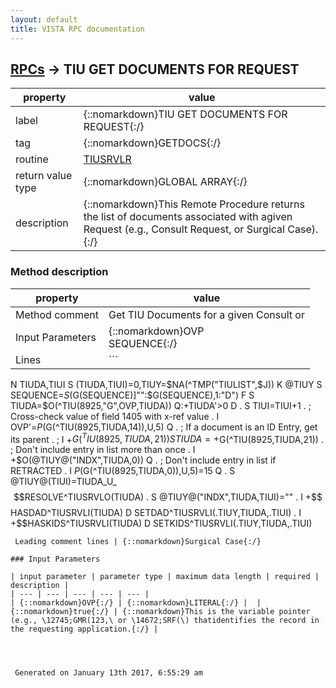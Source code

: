 ```yaml
---
layout: default
title: VISTA RPC documentation
---
```




## [RPCs](TableOfContent.md) &#8594; TIU GET DOCUMENTS FOR REQUEST 

 property | value 
--- | --- 
 label | {::nomarkdown}TIU GET DOCUMENTS FOR REQUEST{:/}
 tag | {::nomarkdown}GETDOCS{:/}
 routine | [TIUSRVLR](http://code.osehra.org/dox/Routine_TIUSRVLR_source.html)
 return value type | {::nomarkdown}GLOBAL ARRAY{:/}
 description | {::nomarkdown}This Remote Procedure returns the list of documents associated with agiven Request (e.g., Consult Request, or Surgical Case).{:/}


### Method description

 property | value 
 --- | --- 
 Method comment | Get TIU Documents for a given Consult or
 Input Parameters | {::nomarkdown}OVP<br/>SEQUENCE{:/}
 Lines | ```
 N TIUDA,TIUI
 S (TIUDA,TIUI)=0,TIUY=$NA(^TMP("TIULIST",$J)) K @TIUY
 S SEQUENCE=$S($G(SEQUENCE)]"":$G(SEQUENCE),1:"D")
 F  S TIUDA=$O(^TIU(8925,"G",OVP,TIUDA)) Q:+TIUDA'>0  D
 . S TIUI=TIUI+1
 . ; Cross-check value of field 1405 with x-ref value
 . I OVP'=$P($G(^TIU(8925,TIUDA,14)),U,5) Q
 . ; If a document is an ID Entry, get its parent
 . ; I +$G(^TIU(8925,TIUDA,21)) S TIUDA=+$G(^TIU(8925,TIUDA,21))
 . ; Don't include entry in list more than once
 . I +$O(@TIUY@("INDX",TIUDA,0)) Q
 . ; Don't include entry in list if RETRACTED
 . I $P($G(^TIU(8925,TIUDA,0)),U,5)=15 Q
 . S @TIUY@(TIUI)=TIUDA_U_$$RESOLVE^TIUSRVLO(TIUDA)
 . S @TIUY@("INDX",TIUDA,TIUI)=""
 . I +$$HASDAD^TIUSRVLI(TIUDA) D SETDAD^TIUSRVLI(.TIUY,TIUDA,.TIUI)
 . I +$$HASKIDS^TIUSRVLI(TIUDA) D SETKIDS^TIUSRVLI(.TIUY,TIUDA,.TIUI)
```
 Leading comment lines | {::nomarkdown}Surgical Case{:/}

### Input Parameters

| input parameter | parameter type | maximum data length | required | description | 
| --- | --- | --- | --- | --- | 
| {::nomarkdown}OVP{:/} | {::nomarkdown}LITERAL{:/} |  | {::nomarkdown}true{:/} | {::nomarkdown}This is the variable pointer (e.g., \12745;GMR(123,\ or \14672;SRF(\) thatidentifies the record in the requesting application.{:/} | 




 Generated on January 13th 2017, 6:55:29 am